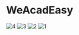 # WeAcadEasy
![4](https://user-images.githubusercontent.com/75736639/137580559-16c0c1e3-c279-4a67-9591-222b7231833b.jpeg)
![3](https://user-images.githubusercontent.com/75736639/137580563-abab8742-73b0-4748-9dc6-80ba747da231.jpeg)
![2](https://user-images.githubusercontent.com/75736639/137580566-b3d5e336-ceb7-4d9e-8140-1dd851e4f1d7.jpeg)
![1](https://user-images.githubusercontent.com/75736639/137580568-02574d05-c6f3-4fbc-a43d-fc2fd15e8b60.jpeg)
